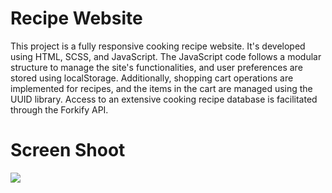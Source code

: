 <h1>Recipe Website</h1>

<p>
This project is a fully responsive cooking recipe website. It's developed using HTML, SCSS, and JavaScript. The JavaScript code follows a modular structure to manage the site's functionalities, and user preferences are stored using localStorage. Additionally, shopping cart operations are implemented for recipes, and the items in the cart are managed using the UUID library. Access to an extensive cooking recipe database is facilitated through the Forkify API.</p>


<h1>Screen Shoot</h1>


![](recipeAppAddedMusic-ezgif.com-video-to-gif-converter.gif)
